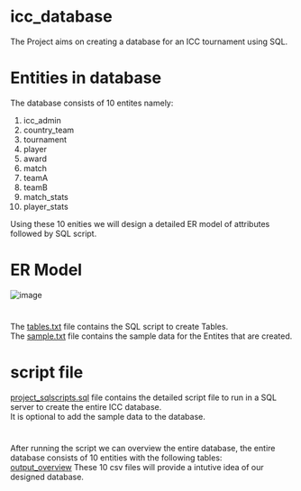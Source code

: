 # icc_database
The Project aims on creating a database for an ICC tournament using SQL.

# Entities in database
The database consists of 10 entites namely:
1) icc_admin
2) country_team
3) tournament
4) player
5) award
6) match
7) teamA
8) teamB
9) match_stats
10) player_stats

Using these 10 enities we will design a detailed ER model of attributes followed by SQL script.

# ER Model

![image](https://github.com/Ryuga002/icc_database/assets/90711209/b7442aa9-c0c5-4dbd-b3d6-6ccadbbe2048)

#
The [tables.txt](https://github.com/Ryuga002/icc_database/blob/main/icc_sample_data.txt) file contains the SQL script to create Tables.<br>
The [sample.txt](https://github.com/Ryuga002/icc_database/blob/main/tables.txt)  file contains the sample data for the Entites that are created.
# script file
[project_sqlscripts.sql](https://github.com/Ryuga002/icc_database/blob/main/project_sqlscript.sql) file contains the detailed script file to run in a SQL server to create the entire ICC database.<br>
It is optional to add the sample data to the database.
# 
After running the script we can overview the entire database, the entire database consists of 10 entities with the following tables:<br>
[output_overview](https://github.com/Ryuga002/icc_database/tree/f15976e16eabb968be12b273bd104c38a9293dd4/output_overview)
These 10 csv files will provide a intutive idea of our designed database.
